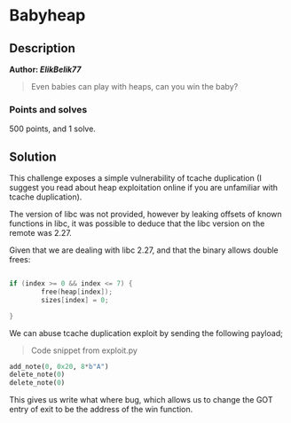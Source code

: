 # Babyheap

## Description

**Author: *ElikBelik77***

> Even babies can play with heaps, can you win the baby?

### Points and solves

500 points, and 1 solve.

## Solution

This challenge exposes a simple vulnerability of tcache duplication (I suggest you read about heap exploitation online if you are unfamiliar with tcache duplication).

The version of libc was not provided, however by leaking offsets of known functions in libc, it was possible to deduce that the libc version on the remote was 2.27.

Given that we are dealing with libc 2.27, and that the binary allows double frees:

```c

if (index >= 0 && index <= 7) {
        free(heap[index]);
        sizes[index] = 0;

}
```

We can abuse tcache duplication exploit by sending the following payload;
> Code snippet from exploit.py

```python
add_note(0, 0x20, 8*b"A")
delete_note(0)
delete_note(0)
```

This gives us write what where bug, which allows us to change the GOT entry of exit to be the address of the win function. 